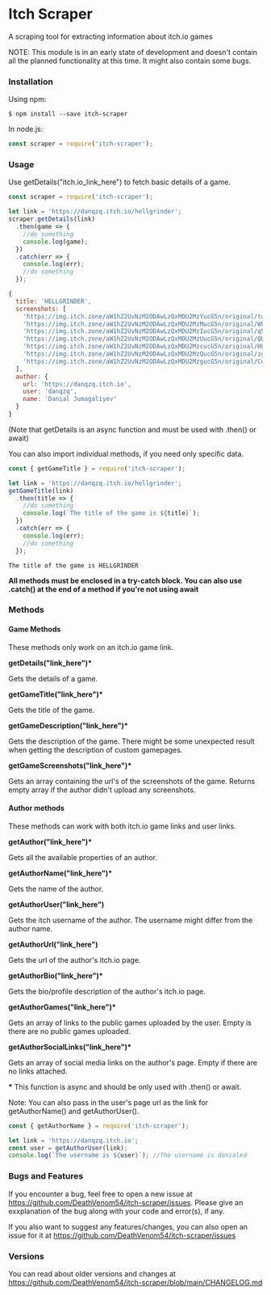 # Itch Scraper

A scraping tool for extracting information about itch.io games

NOTE: This module is in an early state of development and doesn't contain all the planned functionality at this time. It might also contain some bugs.

### Installation

Using npm:

```
$ npm install --save itch-scraper
```

In node.js:

```js
const scraper = require('itch-scraper');
```

### Usage

Use getDetails("itch.io_link_here") to fetch basic details of a game.

```js
const scraper = require('itch-scraper');

let link = 'https://danqzq.itch.io/hellgrinder';
scraper.getDetails(link)
  .then(game => {
    //do something
    console.log(game);
  })
  .catch(err => {
    console.log(err);
    //do something
  });
```

```js
{
  title: 'HELLGRINDER',
  screenshots: [
    'https://img.itch.zone/aW1hZ2UvNzM2ODAwLzQxMDU2MzYucG5n/original/tueH09.png',
    'https://img.itch.zone/aW1hZ2UvNzM2ODAwLzQxMDU2MzMucG5n/original/WkEdzc.png',
    'https://img.itch.zone/aW1hZ2UvNzM2ODAwLzQxMDU2MzIucG5n/original/q51n90.png',
    'https://img.itch.zone/aW1hZ2UvNzM2ODAwLzQxMDU2MzUucG5n/original/QUjbTh.png',
    'https://img.itch.zone/aW1hZ2UvNzM2ODAwLzQxMDU2MzcucG5n/original/HLM6RP.png',
    'https://img.itch.zone/aW1hZ2UvNzM2ODAwLzQxMDU2MzQucG5n/original/zgyayg.png',
    'https://img.itch.zone/aW1hZ2UvNzM2ODAwLzQxMDU2MzgucG5n/original/Cea7Et.png'
  ],
  author: {
    url: 'https://danqzq.itch.io',
    user: 'danqzq',
    name: 'Danial Jumagaliyev'
  }
}
```

(Note that getDetails is an async function and must be used with .then() or await)

You can also import individual methods, if you need only specific data.

```js
const { getGameTitle } = require('itch-scraper');

let link = 'https://danqzq.itch.io/hellgrinder';
getGameTitle(link)
  .then(title => {
    //do something
    console.log(`The title of the game is ${title}`);
  })
  .catch(err => {
    console.log(err);
    //do something
  });
```

```
The title of the game is HELLGRINDER
```

**All methods must be enclosed in a try-catch block. You can also use .catch() at the end of a method if you're not using await**

### Methods

#### Game Methods

These methods only work on an itch.io game link.

**getDetails("link_here")\***

Gets the details of a game.

**getGameTitle("link_here")\***

Gets the title of the game.

**getGameDescription("link_here")\***

Gets the description of the game. There might be some unexpected result when getting the description of custom gamepages.

**getGameScreenshots("link_here")\***

Gets an array containing the url's of the screenshots of the game. Returns empty array if the author didn't upload any screenshots.

#### Author methods

These methods can work with both itch.io game links and user links.

**getAuthor("link_here")\***

Gets all the available properties of an author.

**getAuthorName("link_here")\***

Gets the name of the author.

**getAuthorUser("link_here")**

Gets the itch username of the author. The username might differ from the author name.

**getAuthorUrl("link_here")**

Gets the url of the author's itch.io page.

**getAuthorBio("link_here")\***

Gets the bio/profile description of the author's itch.io page.

**getAuthorGames("link_here")\***

Gets an array of links to the public games uploaded by the user. Empty is there are no public games uploaded.

**getAuthorSocialLinks("link_here")\***

Gets an array of social media links on the author's page. Empty if there are no links attached.

**\*** This function is async and should be only used with .then() or await.

Note: You can also pass in the user's page url as the link for getAuthorName() and getAuthorUser().

```js
const { getAuthorName } = require('itch-scraper');

let link = 'https://danqzq.itch.io';
const user = getAuthorUser(link);
console.log(`The username is ${user}`); //The username is danialxd
```

### Bugs and Features

If you encounter a bug, feel free to open a new issue at https://github.com/DeathVenom54/itch-scraper/issues. Please give an exxplanation of the bug along with your code and error(s), if any.

If you also want to suggest any features/changes, you can also open an issue for it at https://github.com/DeathVenom54/itch-scraper/issues

### Versions

You can read about older versions and changes at https://github.com/DeathVenom54/itch-scraper/blob/main/CHANGELOG.md
